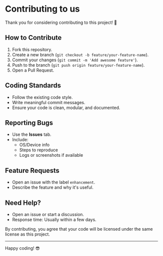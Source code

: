 # Contributing to us

Thank you for considering contributing to this project! 🚀

## How to Contribute

1. Fork this repository.
2. Create a new branch (`git checkout -b feature/your-feature-name`).
3. Commit your changes (`git commit -m 'Add awesome feature'`).
4. Push to the branch (`git push origin feature/your-feature-name`).
5. Open a Pull Request.

## Coding Standards

- Follow the existing code style.
- Write meaningful commit messages.
- Ensure your code is clean, modular, and documented.

## Reporting Bugs

- Use the **Issues** tab.
- Include:
  - OS/Device info
  - Steps to reproduce
  - Logs or screenshots if available

## Feature Requests

- Open an issue with the label `enhancement`.
- Describe the feature and why it's useful.

## Need Help?

- Open an issue or start a discussion.
- Response time: Usually within a few days.

By contributing, you agree that your code will be licensed under the same license as this project.

---
Happy coding! 😎
